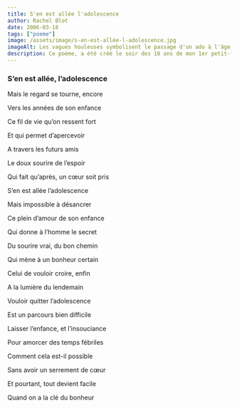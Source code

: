 ```yaml
---
title: S'en est allée l'adolescence
author: Rachel Blot
date: 2006-03-18
tags: ["poeme"]
image: /assets/image/s-en-est-allée-l-adolescence.jpg
imageAlt: Les vagues houleuses symbolisent le passage d'un ado à l'âge adulte
description: Ce poème, a été créé le soir des 18 ans de mon 1er petit-fils
---
```



### S’en est allée, l’adolescence

Mais le regard se tourne, encore

Vers les années de son enfance

Ce fil de vie qu’on ressent fort

Et qui permet d’apercevoir

A travers les futurs amis

Le doux sourire de l’espoir

Qui fait qu’après, un cœur soit pris

S’en est allée l’adolescence

Mais impossible à désancrer

Ce plein d’amour de son enfance

Qui donne à l’homme le secret

Du sourire vrai, du bon chemin

Qui mène à un bonheur certain

Celui de vouloir croire, enfin

A la lumière du lendemain

Vouloir quitter l’adolescence

Est un parcours bien difficile

Laisser l’enfance, et l’insouciance

Pour amorcer des temps fébriles

Comment cela est-il possible

Sans avoir un serrement de cœur

Et pourtant, tout devient facile

Quand on a la clé du bonheur